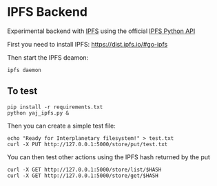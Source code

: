 IPFS Backend
============


Experimental backend with [IPFS](https://ipfs.io) using the official [IPFS Python API](https://github.com/ipfs/py-ipfs-api)

First you need to install IPFS: https://dist.ipfs.io/#go-ipfs

Then start the IPFS deamon:

```
ipfs daemon
```


To test
-------

```
pip install -r requirements.txt
python yaj_ipfs.py & 
```

Then you can create a simple test file:

```
echo "Ready for Interplanetary filesystem!" > test.txt
curl -X PUT http://127.0.0.1:5000/store/put/test.txt
```

You can then test other actions using the IPFS hash returned by the put

```
curl -X GET http://127.0.0.1:5000/store/list/$HASH
curl -X GET http://127.0.0.1:5000/store/get/$HASH
```

